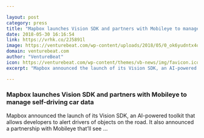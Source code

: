 ```yaml
---

layout: post
category: press
title: "Mapbox launches Vision SDK and partners with Mobileye to manage self-driving car data"
date: 2018-05-30 16:16:54
link: https://vrhk.co/2J5891l
image: https://venturebeat.com/wp-content/uploads/2018/05/0_ok6yudntx4o2psfx.png?fit=1600%2C692&strip=all
domain: venturebeat.com
author: "VentureBeat"
icon: https://venturebeat.com/wp-content/themes/vb-news/img/favicon.ico
excerpt: "Mapbox announced the launch of its Vision SDK, an AI-powered toolkit that allows developers to alert drivers of objects on the road. It also announced a partnership with Mobileye that’ll see …"

---
```


### Mapbox launches Vision SDK and partners with Mobileye to manage self-driving car data

Mapbox announced the launch of its Vision SDK, an AI-powered toolkit that allows developers to alert drivers of objects on the road. It also announced a partnership with Mobileye that’ll see …